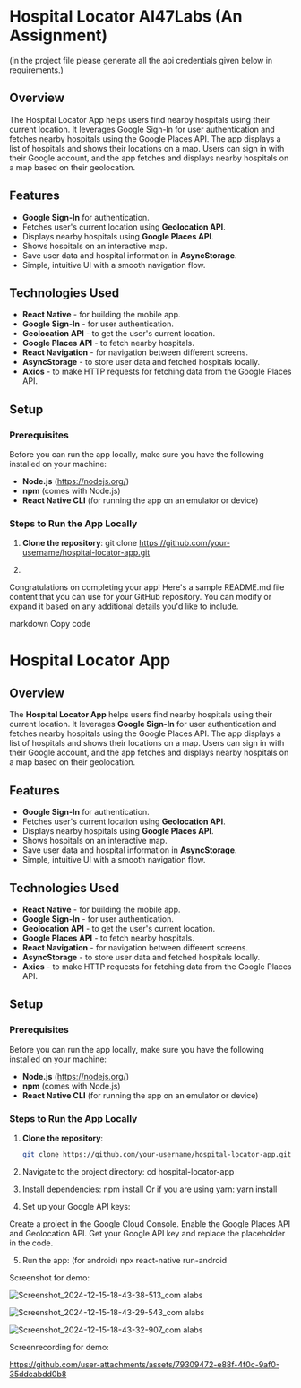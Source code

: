 # Hospital Locator AI47Labs (An Assignment)
(in the project file please generate all the api credentials given below in requirements.)

## Overview
The Hospital Locator App helps users find nearby hospitals using their current location. 
It leverages Google Sign-In for user authentication and fetches nearby hospitals using the Google Places API. 
The app displays a list of hospitals and shows their locations on a map. 
Users can sign in with their Google account, and the app fetches and displays nearby hospitals on a map based on their geolocation.

## Features
- **Google Sign-In** for authentication.
- Fetches user's current location using **Geolocation API**.
- Displays nearby hospitals using **Google Places API**.
- Shows hospitals on an interactive map.
- Save user data and hospital information in **AsyncStorage**.
- Simple, intuitive UI with a smooth navigation flow.

## Technologies Used
- **React Native** - for building the mobile app.
- **Google Sign-In** - for user authentication.
- **Geolocation API** - to get the user's current location.
- **Google Places API** - to fetch nearby hospitals.
- **React Navigation** - for navigation between different screens.
- **AsyncStorage** - to store user data and fetched hospitals locally.
- **Axios** - to make HTTP requests for fetching data from the Google Places API.

## Setup

### Prerequisites
Before you can run the app locally, make sure you have the following installed on your machine:
- **Node.js** (https://nodejs.org/)
- **npm** (comes with Node.js)
- **React Native CLI** (for running the app on an emulator or device)

### Steps to Run the App Locally

1. **Clone the repository**:
   git clone https://github.com/your-username/hospital-locator-app.git

2. 
Congratulations on completing your app! Here's a sample README.md file content that you can use for your GitHub repository. You can modify or expand it based on any additional details you'd like to include.

markdown
Copy code
# Hospital Locator App

## Overview
The **Hospital Locator App** helps users find nearby hospitals using their current location. It leverages **Google Sign-In** for user authentication and fetches nearby hospitals using the Google Places API. The app displays a list of hospitals and shows their locations on a map. Users can sign in with their Google account, and the app fetches and displays nearby hospitals on a map based on their geolocation.

## Features
- **Google Sign-In** for authentication.
- Fetches user's current location using **Geolocation API**.
- Displays nearby hospitals using **Google Places API**.
- Shows hospitals on an interactive map.
- Save user data and hospital information in **AsyncStorage**.
- Simple, intuitive UI with a smooth navigation flow.

## Technologies Used
- **React Native** - for building the mobile app.
- **Google Sign-In** - for user authentication.
- **Geolocation API** - to get the user's current location.
- **Google Places API** - to fetch nearby hospitals.
- **React Navigation** - for navigation between different screens.
- **AsyncStorage** - to store user data and fetched hospitals locally.
- **Axios** - to make HTTP requests for fetching data from the Google Places API.

## Setup

### Prerequisites
Before you can run the app locally, make sure you have the following installed on your machine:
- **Node.js** (https://nodejs.org/)
- **npm** (comes with Node.js)
- **React Native CLI** (for running the app on an emulator or device)

### Steps to Run the App Locally

1. **Clone the repository**:

   ```bash
   git clone https://github.com/your-username/hospital-locator-app.git
2. Navigate to the project directory:
   cd hospital-locator-app
3. Install dependencies:
   npm install
Or if you are using yarn:
yarn install

4. Set up your Google API keys:

Create a project in the Google Cloud Console.
Enable the Google Places API and Geolocation API.
Get your Google API key and replace the placeholder in the code.

5. Run the app: (for android)
npx react-native run-android


Screenshot for demo: 

![Screenshot_2024-12-15-18-43-38-513_com alabs](https://github.com/user-attachments/assets/fe8092c2-15ab-485b-ad7b-05bade36adf2)


![Screenshot_2024-12-15-18-43-29-543_com alabs](https://github.com/user-attachments/assets/d809b7a4-5d50-4754-a9ea-28446b354daf)


![Screenshot_2024-12-15-18-43-32-907_com alabs](https://github.com/user-attachments/assets/1cec80f0-3fb1-4b03-9901-6f7a66e0525d)



Screenrecording for demo:




https://github.com/user-attachments/assets/79309472-e88f-4f0c-9af0-35ddcabdd0b8






